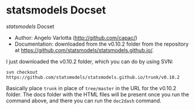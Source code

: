 statsmodels Docset
=======================

_statsmodels_ Docset


 - Author: Angelo Varlotta (http://github.com/capac/)
 - Documentation: downloaded from the v0.10.2 folder from the repository at https://github.com/statsmodels/statsmodels.github.io/.

I just downloaded the v0.10.2 folder, which you can do by using SVN:

```
svn checkout https://github.com/statsmodels/statsmodels.github.io/trunk/v0.10.2
```

Basically place `trunk` in place of `tree/master` in the URL for the v0.10.2 folder. The docs folder with the HTML files will be present once you run the command above, and there you can run the `doc2dash` command.
